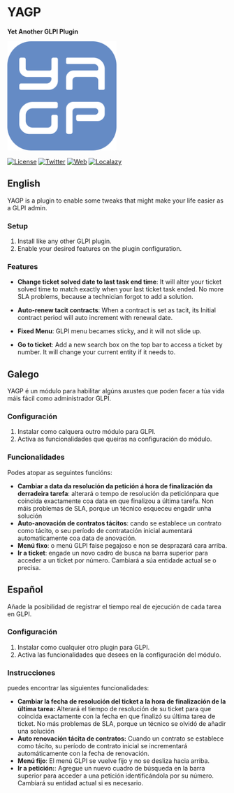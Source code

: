 # YAGP

**Yet Another GLPI Plugin**

<img src="https://raw.githubusercontent.com/ticgal/yagp/multimedia/yagp.png" alt="YAGP Logo" height="250px" width="250px" class="js-lazy-loaded">

[![License](https://img.shields.io/badge/License-GNU%20AGPLv3-blue.svg?style=flat-square)](https://github.com/ticgal/yagp/blob/master/LICENSE)
[![Twitter](https://img.shields.io/badge/Twitter-TICgal-blue.svg?style=flat-square)](https://twitter.com/ticgalcom)
[![Web](https://img.shields.io/badge/Web-YAGP-blue.svg?style=flat-square)](https://tic.gal/en/project/yagp-yet-another-glpi-plugin/)
[![Localazy](https://img.shields.io/badge/Translate-Localazy-cyan)](https://localazy.com/p/yagp#translations)


## English
YAGP is a plugin to enable some tweaks that might make your life easier as a GLPI admin.
### Setup
1. Install like any other GLPI plugin.
2. Enable your desired features on the plugin configuration.

### Features

- **Change ticket solved date to last task end time**: It will alter your ticket solved time to match exactly when your last ticket task ended. No more SLA problems, because a technician forgot to add a solution.

- **Auto-renew tacit contracts**: When a contract is set as tacit, its Initial contract period will auto increment with renewal date.

- **Fixed Menu**: GLPI menu becames sticky, and it will not slide up.

- **Go to ticket**: Add a new search box on the top bar to access a ticket by number. It will change your current entity if it needs to.

  

## Galego

YAGP é un módulo para habilitar algúns axustes que poden facer a túa vida máis fácil como administrador GLPI.

### Configuración

1. Instalar como calquera outro módulo para GLPI.
2. Activa as funcionalidades que queiras na configuración do módulo.

### Funcionalidades

Podes atopar as seguintes funcións:

- **Cambiar a data da resolución da petición á hora de finalización da derradeira tarefa**: alterará o tempo de resolución da peticiónpara que coincida exactamente coa data en que finalizou a última tarefa. Non máis problemas de SLA, porque un técnico esqueceu engadir unha solución
- **Auto-anovación de contratos tácitos**: cando se establece un contrato como tácito, o seu período de contratación inicial aumentará automaticamente coa data de anovación.
- **Menú fixo**: o menú GLPI faise pegajoso e non se desprazará cara arriba.
- **Ir a ticket**: engade un novo cadro de busca na barra superior para acceder a un ticket por número. Cambiará a súa entidade actual se o precisa.

## Español
Añade la posibilidad de registrar el tiempo real de ejecución de cada tarea en GLPI.
### Configuración
1. Instalar como cualquier otro plugin para GLPI. 
2. Activa las funcionalidades que desees en la configuración del módulo.

### Instrucciones
puedes encontrar las siguientes funcionalidades:

- **Cambiar la fecha de resolución del ticket a la hora de finalización de la última tarea:** Alterará el tiempo de resolución de su ticket para que coincida exactamente con la fecha en que finalizó su última tarea de ticket. No más problemas de SLA, porque un técnico se olvidó de añadir una solución
- **Auto renovación tácita de contratos:** Cuando un contrato se establece como tácito, su período de contrato inicial se incrementará automáticamente con la fecha de renovación.
- **Menú fijo**: El menú GLPI se vuelve fijo y no se desliza hacia arriba.
- **Ir a petición:**: Agregue un nuevo cuadro de búsqueda en la barra superior para acceder a una petición identificándola por su número. Cambiará su entidad actual si es necesario.

